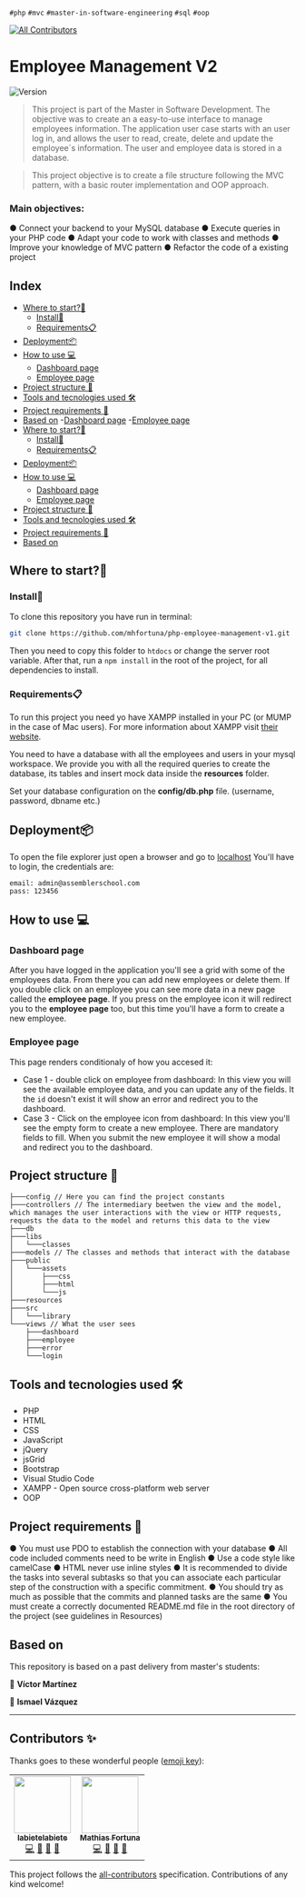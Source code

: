`#php`  `#mvc`  `#master-in-software-engineering` `#sql` `#oop`
<!-- ALL-CONTRIBUTORS-BADGE:START - Do not remove or modify this section -->
[![All Contributors](https://img.shields.io/badge/all_contributors-2-orange.svg?style=flat-square)](#contributors-)
<!-- ALL-CONTRIBUTORS-BADGE:END -->

# Employee Management V2 <!-- omit in toc -->


<p>

<img  alt="Version"  src="https://img.shields.io/badge/version-2.0-blue.svg?cacheSeconds=2592000" />

</p>

  
>This project is part of the Master in Software Development. The objective was to create an a easy-to-use interface to manage employees information. The application user case starts with an user log in, and allows the user to read, create, delete and update the employee´s information. The user and employee data is stored in a database.

> This project objective is to create a file structure following the MVC pattern, with a basic router implementation and OOP approach.

   ### Main objectives:
● Connect your backend to your MySQL database
● Execute queries in your PHP code
● Adapt your code to work with classes and methods
● Improve your knowledge of MVC pattern
● Refactor the code of a existing project
   


## Index <!-- omit in toc -->
- [Where to start?🚀](#where-to-start)
  - [Install🔧](#install)
  - [Requirements📋](#requirements)
- [Deployment📦](#deployment)
- [How to use 💻](#how-to-use-)
  - [Dashboard page](#dashboard-page)
  - [Employee page](#employee-page)
- [Project structure 📁](#project-structure-)
- [Tools and tecnologies used 🛠️](#tools-and-tecnologies-used-️)
- [Project requirements 📏](#project-requirements-)
- [Based on](#based-on)
	-[Dashboard page](#dashboard-page) 
	-[Employee page](#dashboard-page) 
- [Where to start?🚀](#where-to-start)
  - [Install🔧](#install)
  - [Requirements📋](#requirements)
- [Deployment📦](#deployment)
- [How to use 💻](#how-to-use-)
  - [Dashboard page](#dashboard-page)
  - [Employee page](#employee-page)
- [Project structure 📁](#project-structure-)
- [Tools and tecnologies used 🛠️](#tools-and-tecnologies-used-️)
- [Project requirements 📏](#project-requirements-)
- [Based on](#based-on)
  
## Where to start?🚀
### Install🔧

To clone this repository you have run in terminal:

```sh
git clone https://github.com/mhfortuna/php-employee-management-v1.git
```
Then you need to copy this folder to `htdocs` or change the server root variable.
After that, run a `npm install` in the root of the project, for all dependencies to install.

### Requirements📋

To run this project you need yo have XAMPP installed in your PC (or MUMP in the case of Mac users). For more information about XAMPP visit [their website](https://www.apachefriends.org/es/index.html).

You need to have a database with all the employees and users in your mysql workspace. We provide you with all the required queries to create the database, its tables and insert mock data inside the **resources** folder.

Set your database configuration on the **config/db.php** file. (username, password, dbname etc.)


## Deployment📦

To open the file explorer just open a browser and go to [localhost](localhost)
You'll have to login, the credentials are:
```
email: admin@assemblerschool.com
pass: 123456
```
## How to use 💻

### Dashboard page
After you have logged in the application you'll see a grid with some of the employees data. From there you can add new employees or delete them. If you double click on an employee you can see more data in a new page called the **employee page**. If you press on the employee icon it will redirect you to the **employee page** too, but this time you'll have a form to create a new employee.

### Employee page
This page renders conditionaly of how you accesed it:
- Case 1 - double click on employee from dashboard:
In this view you will see the available employee data, and you can update any of the fields. It the `id` doesn't exist it will show an error and redirect you to the dashboard.
- Case 3 - Click on the employee icon from dashboard:
In this view you'll see the empty form to create a new employee. There are mandatory fields to fill. When you submit the new employee it will show a modal and redirect you to the dashboard.

## Project structure 📁

```
├───config // Here you can find the project constants
├───controllers // The intermediary beetwen the view and the model, which manages the user interactions with the view or HTTP requests, requests the data to the model and returns this data to the view
├───db
├───libs
│   └───classes
├───models // The classes and methods that interact with the database
├───public
│   └───assets
│       ├───css
│       ├───html
│       └───js
├───resources
├───src
│   └───library
└───views // What the user sees
    ├───dashboard
    ├───employee
    ├───error
    └───login
```

## Tools and tecnologies used 🛠️

* PHP
* HTML
* CSS
* JavaScript
* jQuery
* jsGrid
* Bootstrap 
* Visual Studio Code
* XAMPP - Open source cross-platform web server
* OOP

## Project requirements 📏

● You must use PDO to establish the connection with your database
● All code included comments need to be write in English
● Use a code style like camelCase
● HTML never use inline styles
● It is recommended to divide the tasks into several subtasks so that you can associate each particular step of the construction with a specific commitment.
● You should try as much as possible that the commits and planned tasks are the same
● You must create a correctly documented README.md file in the root directory of the project (see guidelines in Resources) 

## Based on

  
This repository is based on a past delivery from master's students:

  

👤 **Víctor Martínez**

  

👤 **Ismael Vázquez**

  

---

  

## Contributors ✨

Thanks goes to these wonderful people ([emoji key](https://allcontributors.org/docs/en/emoji-key)):

<!-- ALL-CONTRIBUTORS-LIST:START - Do not remove or modify this section -->
<!-- prettier-ignore-start -->
<!-- markdownlint-disable -->
<table>
  <tr>
    <td align="center"><a href="http://labietelabiete.com"><img src="https://avatars.githubusercontent.com/u/72515410?v=4?s=100" width="100px;" alt=""/><br /><sub><b>labietelabiete</b></sub></a><br /><a href="https://github.com/mhfortuna/php-employee-management-v2/commits?author=labietelabiete" title="Code">💻</a> <a href="#design-labietelabiete" title="Design">🎨</a> <a href="#ideas-labietelabiete" title="Ideas, Planning, & Feedback">🤔</a> <a href="#projectManagement-labietelabiete" title="Project Management">📆</a></td>
    <td align="center"><a href="https://github.com/mhfortuna"><img src="https://avatars.githubusercontent.com/u/66578026?v=4?s=100" width="100px;" alt=""/><br /><sub><b>Mathias Fortuna</b></sub></a><br /><a href="https://github.com/mhfortuna/php-employee-management-v2/commits?author=mhfortuna" title="Code">💻</a> <a href="#design-mhfortuna" title="Design">🎨</a> <a href="#ideas-mhfortuna" title="Ideas, Planning, & Feedback">🤔</a> <a href="#projectManagement-mhfortuna" title="Project Management">📆</a></td>
  </tr>
</table>

<!-- markdownlint-restore -->
<!-- prettier-ignore-end -->

<!-- ALL-CONTRIBUTORS-LIST:END -->

This project follows the [all-contributors](https://github.com/all-contributors/all-contributors) specification. Contributions of any kind welcome!